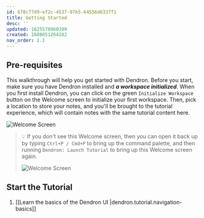 ```yaml
---
id: 678c77d9-ef2c-4537-97b5-64556d6337f1
title: Getting Started
desc: ''
updated: 1625578960399
created: 1608051264282
nav_order: 1.1
---
```



## Pre-requisites

This walkthrough will help you get started with Dendron. Before you start, make sure you have Dendron installed and **_a workspace initialized_**. When you first install Dendron, you can click on the green `Initialize Workspace` button on the Welcome screen to initialize your first workspace. Then, pick a location to store your notes, and you'll be brought to the tutorial experience, which will contain notes with the same tutorial content here.

![Welcome Screen](https://org-dendron-public-assets.s3.amazonaws.com/images/tutorial-welcome-screen.png)

> 💡 If you don't see this Welcome screen, then you can open it back up by typing `Ctrl+P / Cmd+P` to bring up the command palette, and then running `Dendron: Launch Tutorial` to bring up this Welcome screen again.
>
> ![Welcome Screen](https://org-dendron-public-assets.s3.amazonaws.com/images/tutorial-launch-tutorial-cmd.png)

## Start the Tutorial

1. [[Learn the basics of the Dendron UI |dendron.tutorial.navigation-basics]]
